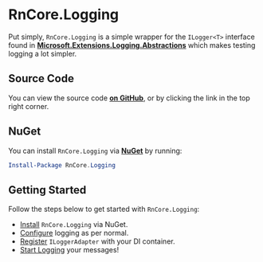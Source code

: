 # RnCore.Logging

Put simply, `RnCore.Logging` is a simple wrapper for the `ILogger<T>` interface found in **[Microsoft.Extensions.Logging.Abstractions](https://www.nuget.org/packages/Microsoft.Extensions.Logging.Abstractions)** which makes testing logging a lot simpler.

## Source Code
You can view the source code **[on GitHub](https://github.com/rniemand/RnCore.Logging)**, or by clicking the link in the top right corner.

## NuGet
You can install `RnCore.Logging` via **[NuGet](https://www.nuget.org/packages/RnCore.Logging/)** by running:

```powershell
Install-Package RnCore.Logging
```

## Getting Started
Follow the steps below to get started with `RnCore.Logging`:

- [Install](./installation.md) `RnCore.Logging` via NuGet.
- [Configure](./configuration.md) logging as per normal.
- [Register](./registration.md) `ILoggerAdapter` with your DI container.
- [Start Logging](./usage.md) your messages!

